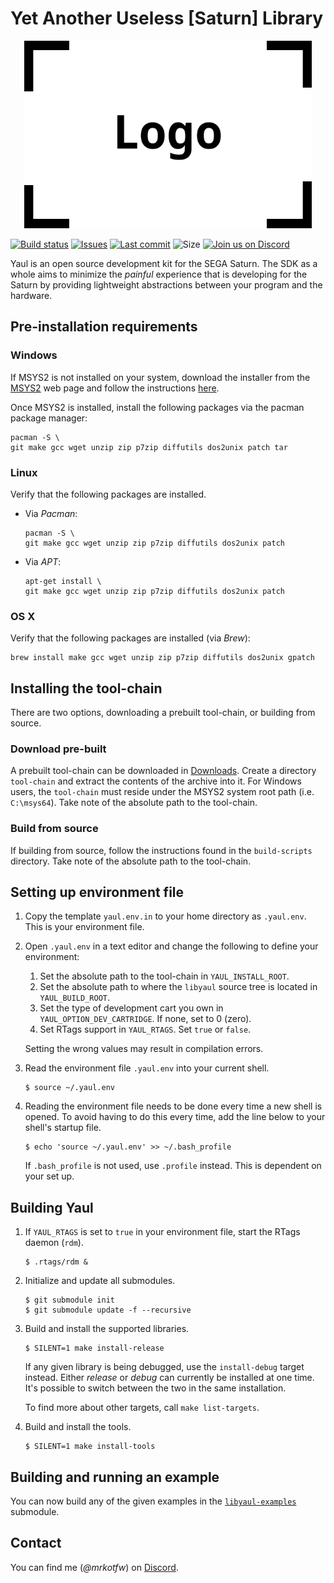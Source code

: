 Yet Another Useless [Saturn] Library
===
<p align="center">
  <img width="460" height="300" src=".images/logo.png">
</p>

[![Build status](https://img.shields.io/travis/ijacquez/libyaul.svg)](https://travis-ci.org/ijacquez/libyaul) [![Issues](https://img.shields.io/github/issues/ijacquez/libyaul.svg)](https://github.com/ijacquez/libyaul/issues) [![Last commit](https://img.shields.io/github/last-commit/ijacquez/libyaul.svg)](https://github.com/ijacquez/libyaul/commits/develop) ![Size](https://img.shields.io/github/repo-size/ijacquez/libyaul.svg) [![Join us on Discord](https://img.shields.io/discord/531844227655532554.svg)][4]

Yaul is an open source development kit for the SEGA Saturn. The SDK as a whole
aims to minimize the _painful_ experience that is developing for the Saturn by
providing lightweight abstractions between your program and the hardware.

## Pre-installation requirements

### Windows

If MSYS2 is not installed on your system, download the installer from the
[MSYS2][2] web page and follow the instructions [here][3].

Once MSYS2 is installed, install the following packages via the pacman
package manager:

    pacman -S \
    git make gcc wget unzip zip p7zip diffutils dos2unix patch tar

### Linux

Verify that the following packages are installed.

 - Via _Pacman_:

       pacman -S \
       git make gcc wget unzip zip p7zip diffutils dos2unix patch

 - Via _APT_:

       apt-get install \
       git make gcc wget unzip zip p7zip diffutils dos2unix patch

### OS X

Verify that the following packages are installed (via _Brew_):

    brew install make gcc wget unzip zip p7zip diffutils dos2unix gpatch

## Installing the tool-chain

There are two options, downloading a prebuilt tool-chain, or building from
source.

### Download pre-built

A prebuilt tool-chain can be downloaded in [Downloads][1]. Create a directory
`tool-chain` and extract the contents of the archive into it. For Windows users,
the `tool-chain` must reside under the MSYS2 system root path
(i.e. `C:\msys64`). Take note of the absolute path to the tool-chain.

### Build from source

If building from source, follow the instructions found in the `build-scripts`
directory. Take note of the absolute path to the tool-chain.

## Setting up environment file

1. Copy the template `yaul.env.in` to your home directory as `.yaul.env`. This
   is your environment file.

2. Open `.yaul.env` in a text editor and change the following to define your
   environment:

   1. Set the absolute path to the tool-chain in `YAUL_INSTALL_ROOT`.
   2. Set the absolute path to where the `libyaul` source tree is
      located in `YAUL_BUILD_ROOT`.
   3. Set the type of development cart you own in
      `YAUL_OPTION_DEV_CARTRIDGE`. If none, set to 0 (zero).
   4. Set RTags support in `YAUL_RTAGS`. Set `true` or `false`.

   Setting the wrong values may result in compilation errors.

3. Read the environment file `.yaul.env` into your current shell.

       $ source ~/.yaul.env

4. Reading the environment file needs to be done every time a new shell is
   opened. To avoid having to do this every time, add the line below to your
   shell's startup file.

       $ echo 'source ~/.yaul.env' >> ~/.bash_profile

   If `.bash_profile` is not used, use `.profile` instead. This is dependent on
   your set up.

## Building Yaul

1. If `YAUL_RTAGS` is set to `true` in your environment file, start the RTags
   daemon (`rdm`).

       $ .rtags/rdm &

2. Initialize and update all submodules.

       $ git submodule init
       $ git submodule update -f --recursive

3. Build and install the supported libraries.

       $ SILENT=1 make install-release

   If any given library is being debugged, use the `install-debug` target
   instead. Either _release_ or _debug_ can currently be installed at one
   time. It's possible to switch between the two in the same installation.

   To find more about other targets, call `make list-targets`.

4. Build and install the tools.

       $ SILENT=1 make install-tools

## Building and running an example

You can now build any of the given examples in the [`libyaul-examples`][5]
submodule.

## Contact

You can find me (*@mrkotfw*) on [Discord][4].

[1]: http://yaul.org/downloads
[2]: https://www.msys2.org/
[3]: https://github.com/msys2/msys2/wiki/MSYS2-installation
[4]: https://discord.gg/S434dWA
[5]: https://github.com/ijacquez/libyaul-examples
[6]: https://github.com/nickdiego/compiledb
